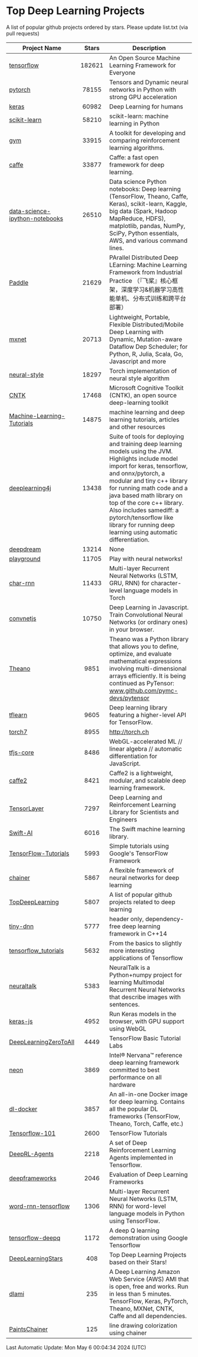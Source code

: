 # Top Deep Learning Projects
A list of popular github projects ordered by stars.
Please update list.txt (via pull requests)

|Project Name| Stars | Description |
| ---------- |:-----:| ----------- |
| [tensorflow](https://github.com/tensorflow/tensorflow) | 182621 | An Open Source Machine Learning Framework for Everyone |
| [pytorch](https://github.com/pytorch/pytorch) | 78155 | Tensors and Dynamic neural networks in Python with strong GPU acceleration |
| [keras](https://github.com/keras-team/keras) | 60982 | Deep Learning for humans |
| [scikit-learn](https://github.com/scikit-learn/scikit-learn) | 58210 | scikit-learn: machine learning in Python |
| [gym](https://github.com/openai/gym) | 33915 | A toolkit for developing and comparing reinforcement learning algorithms. |
| [caffe](https://github.com/BVLC/caffe) | 33877 | Caffe: a fast open framework for deep learning. |
| [data-science-ipython-notebooks](https://github.com/donnemartin/data-science-ipython-notebooks) | 26510 | Data science Python notebooks: Deep learning (TensorFlow, Theano, Caffe, Keras), scikit-learn, Kaggle, big data (Spark, Hadoop MapReduce, HDFS), matplotlib, pandas, NumPy, SciPy, Python essentials, AWS, and various command lines. |
| [Paddle](https://github.com/PaddlePaddle/Paddle) | 21629 | PArallel Distributed Deep LEarning: Machine Learning Framework from Industrial Practice （『飞桨』核心框架，深度学习&机器学习高性能单机、分布式训练和跨平台部署） |
| [mxnet](https://github.com/apache/mxnet) | 20713 | Lightweight, Portable, Flexible Distributed/Mobile Deep Learning with Dynamic, Mutation-aware Dataflow Dep Scheduler; for Python, R, Julia, Scala, Go, Javascript and more |
| [neural-style](https://github.com/jcjohnson/neural-style) | 18297 | Torch implementation of neural style algorithm |
| [CNTK](https://github.com/microsoft/CNTK) | 17468 | Microsoft Cognitive Toolkit (CNTK), an open source deep-learning toolkit |
| [Machine-Learning-Tutorials](https://github.com/ujjwalkarn/Machine-Learning-Tutorials) | 14875 | machine learning and deep learning tutorials, articles and other resources  |
| [deeplearning4j](https://github.com/deeplearning4j/deeplearning4j) | 13438 | Suite of tools for deploying and training deep learning models using the JVM. Highlights include model import for keras, tensorflow, and onnx/pytorch, a modular and tiny c++ library for running math code and a java based math library on top of the core c++ library. Also includes samediff: a pytorch/tensorflow like library for running deep learning using automatic differentiation. |
| [deepdream](https://github.com/google/deepdream) | 13214 | None |
| [playground](https://github.com/tensorflow/playground) | 11705 | Play with neural networks! |
| [char-rnn](https://github.com/karpathy/char-rnn) | 11433 | Multi-layer Recurrent Neural Networks (LSTM, GRU, RNN) for character-level language models in Torch |
| [convnetjs](https://github.com/karpathy/convnetjs) | 10750 | Deep Learning in Javascript. Train Convolutional Neural Networks (or ordinary ones) in your browser. |
| [Theano](https://github.com/Theano/Theano) | 9851 | Theano was a Python library that allows you to define, optimize, and evaluate mathematical expressions involving multi-dimensional arrays efficiently. It is being continued as PyTensor: www.github.com/pymc-devs/pytensor |
| [tflearn](https://github.com/tflearn/tflearn) | 9605 | Deep learning library featuring a higher-level API for TensorFlow. |
| [torch7](https://github.com/torch/torch7) | 8955 | http://torch.ch |
| [tfjs-core](https://github.com/tensorflow/tfjs-core) | 8486 | WebGL-accelerated ML // linear algebra // automatic differentiation for JavaScript. |
| [caffe2](https://github.com/facebookarchive/caffe2) | 8421 | Caffe2 is a lightweight, modular, and scalable deep learning framework. |
| [TensorLayer](https://github.com/tensorlayer/TensorLayer) | 7297 | Deep Learning and Reinforcement Learning Library for Scientists and Engineers  |
| [Swift-AI](https://github.com/Swift-AI/Swift-AI) | 6016 | The Swift machine learning library. |
| [TensorFlow-Tutorials](https://github.com/nlintz/TensorFlow-Tutorials) | 5993 | Simple tutorials using Google's TensorFlow Framework |
| [chainer](https://github.com/chainer/chainer) | 5867 | A flexible framework of neural networks for deep learning |
| [TopDeepLearning](https://github.com/aymericdamien/TopDeepLearning) | 5807 | A list of popular github projects related to deep learning |
| [tiny-dnn](https://github.com/tiny-dnn/tiny-dnn) | 5777 | header only, dependency-free deep learning framework in C++14 |
| [tensorflow_tutorials](https://github.com/pkmital/tensorflow_tutorials) | 5632 | From the basics to slightly more interesting applications of Tensorflow |
| [neuraltalk](https://github.com/karpathy/neuraltalk) | 5383 | NeuralTalk is a Python+numpy project for learning Multimodal Recurrent Neural Networks that describe images with sentences. |
| [keras-js](https://github.com/transcranial/keras-js) | 4952 | Run Keras models in the browser, with GPU support using WebGL |
| [DeepLearningZeroToAll](https://github.com/hunkim/DeepLearningZeroToAll) | 4449 | TensorFlow Basic Tutorial Labs |
| [neon](https://github.com/NervanaSystems/neon) | 3869 | Intel® Nervana™ reference deep learning framework committed to best performance on all hardware |
| [dl-docker](https://github.com/floydhub/dl-docker) | 3857 | An all-in-one Docker image for deep learning. Contains all the popular DL frameworks (TensorFlow, Theano, Torch, Caffe, etc.) |
| [Tensorflow-101](https://github.com/sjchoi86/Tensorflow-101) | 2600 | TensorFlow Tutorials |
| [DeepRL-Agents](https://github.com/awjuliani/DeepRL-Agents) | 2218 | A set of Deep Reinforcement Learning Agents implemented in Tensorflow. |
| [deepframeworks](https://github.com/zer0n/deepframeworks) | 2046 | Evaluation of Deep Learning Frameworks |
| [word-rnn-tensorflow](https://github.com/hunkim/word-rnn-tensorflow) | 1306 | Multi-layer Recurrent Neural Networks (LSTM, RNN) for word-level language models in Python using TensorFlow. |
| [tensorflow-deepq](https://github.com/siemanko/tensorflow-deepq) | 1172 | A deep Q learning demonstration using Google Tensorflow |
| [DeepLearningStars](https://github.com/hunkim/DeepLearningStars) | 408 | Top Deep Learning Projects based on their Stars! |
| [dlami](https://github.com/ritchieng/dlami) | 235 | A Deep Learning Amazon Web Service (AWS) AMI that is open, free and works. Run in less than 5 minutes. TensorFlow, Keras, PyTorch, Theano, MXNet, CNTK, Caffe and all dependencies. |
| [PaintsChainer](https://github.com/taizan/PaintsChainer) | 125 | line drawing colorization using chainer |

Last Automatic Update: Mon May  6 00:04:34 2024 (UTC)
